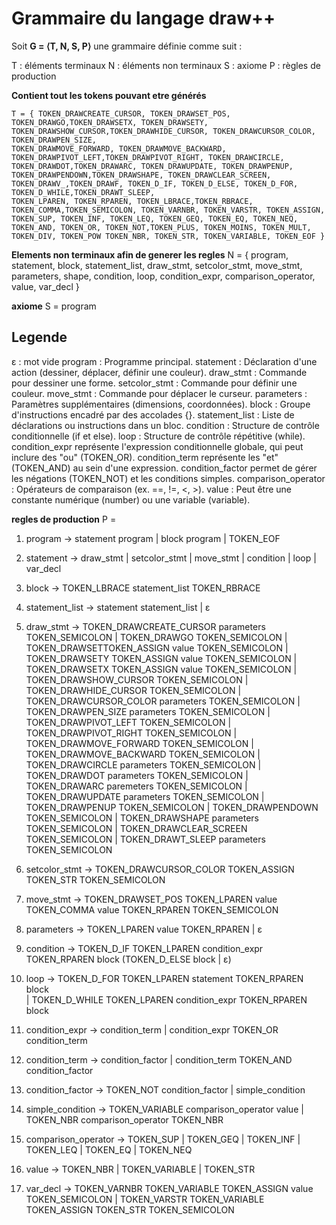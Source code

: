 # Grammaire du langage draw++

Soit **G = ⟨T, N, S, P⟩** une grammaire définie comme suit :

T : éléments terminaux
N : éléments non terminaux
S : axiome
P : règles de production


**Contient tout les tokens pouvant etre générés**

    T = { TOKEN_DRAWCREATE_CURSOR, TOKEN_DRAWSET_POS, TOKEN_DRAWGO,TOKEN_DRAWSETX, TOKEN_DRAWSETY, TOKEN_DRAWSHOW_CURSOR,TOKEN_DRAWHIDE_CURSOR, TOKEN_DRAWCURSOR_COLOR, TOKEN_DRAWPEN_SIZE,
    TOKEN_DRAWMOVE_FORWARD, TOKEN_DRAWMOVE_BACKWARD, TOKEN_DRAWPIVOT_LEFT,TOKEN_DRAWPIVOT_RIGHT, TOKEN_DRAWCIRCLE, TOKEN_DRAWDOT,TOKEN_DRAWARC, TOKEN_DRAWUPDATE, TOKEN_DRAWPENUP, TOKEN_DRAWPENDOWN,TOKEN_DRAWSHAPE, TOKEN_DRAWCLEAR_SCREEN,
    TOKEN_DRAWV_,TOKEN_DRAWF, TOKEN_D_IF, TOKEN_D_ELSE, TOKEN_D_FOR, TOKEN_D_WHILE,TOKEN_DRAWT_SLEEP,
    TOKEN_LPAREN, TOKEN_RPAREN, TOKEN_LBRACE,TOKEN_RBRACE, TOKEN_COMMA,TOKEN_SEMICOLON, TOKEN_VARNBR, TOKEN_VARSTR, TOKEN_ASSIGN, TOKEN_SUP, TOKEN_INF, TOKEN_LEQ, TOKEN_GEQ, TOKEN_EQ, TOKEN_NEQ, TOKEN_AND, TOKEN_OR, TOKEN_NOT,TOKEN_PLUS, TOKEN_MOINS, TOKEN_MULT, TOKEN_DIV, TOKEN_POW TOKEN_NBR, TOKEN_STR, TOKEN_VARIABLE, TOKEN_EOF }

**Elements non terminaux afin de generer les regles**
N = { program, statement, block, statement_list, draw_stmt, setcolor_stmt, move_stmt, parameters, shape, condition,
loop, condition_expr, comparison_operator, value, var_decl }


**axiome**
S = program

## Legende

ε : mot vide
program : Programme principal.
statement : Déclaration d'une action (dessiner, déplacer, définir une couleur).
draw_stmt : Commande pour dessiner une forme.
setcolor_stmt : Commande pour définir une couleur.
move_stmt : Commande pour déplacer le curseur.
parameters : Paramètres supplémentaires (dimensions, coordonnées).
block : Groupe d'instructions encadré par des accolades {}.
statement_list : Liste de déclarations ou instructions dans un bloc.
condition : Structure de contrôle conditionnelle (if et else).
loop : Structure de contrôle répétitive (while).
condition_expr représente l'expression conditionnelle globale, qui peut inclure des "ou" (TOKEN_OR).
condition_term représente les "et" (TOKEN_AND) au sein d'une expression.
condition_factor permet de gérer les négations (TOKEN_NOT) et les conditions simples.
comparison_operator : Opérateurs de comparaison (ex. ==, !=, <, >).
value : Peut être une constante numérique (number) ou une variable (variable).

**regles de production**
P =
  1. program → statement program | block program | TOKEN_EOF

  2. statement → draw_stmt | setcolor_stmt | move_stmt | condition | loop | var_decl

  3. block → TOKEN_LBRACE statement_list TOKEN_RBRACE

  4. statement_list → statement statement_list | ε

  5. draw_stmt → TOKEN_DRAWCREATE_CURSOR parameters TOKEN_SEMICOLON
                | TOKEN_DRAWGO TOKEN_SEMICOLON
                | TOKEN_DRAWSETTOKEN_ASSIGN value TOKEN_SEMICOLON
                | TOKEN_DRAWSETY TOKEN_ASSIGN value TOKEN_SEMICOLON
                | TOKEN_DRAWSETX TOKEN_ASSIGN value TOKEN_SEMICOLON
                | TOKEN_DRAWSHOW_CURSOR TOKEN_SEMICOLON
                | TOKEN_DRAWHIDE_CURSOR TOKEN_SEMICOLON
                | TOKEN_DRAWCURSOR_COLOR parameters TOKEN_SEMICOLON
                | TOKEN_DRAWPEN_SIZE parameters TOKEN_SEMICOLON
                | TOKEN_DRAWPIVOT_LEFT TOKEN_SEMICOLON
                | TOKEN_DRAWPIVOT_RIGHT TOKEN_SEMICOLON
                | TOKEN_DRAWMOVE_FORWARD TOKEN_SEMICOLON
                | TOKEN_DRAWMOVE_BACKWARD TOKEN_SEMICOLON
                | TOKEN_DRAWCIRCLE parameters TOKEN_SEMICOLON
                | TOKEN_DRAWDOT parameters TOKEN_SEMICOLON
                | TOKEN_DRAWARC paremeters TOKEN_SEMICOLON
                | TOKEN_DRAWUPDATE parameters TOKEN_SEMICOLON
                | TOKEN_DRAWPENUP TOKEN_SEMICOLON
                | TOKEN_DRAWPENDOWN TOKEN_SEMICOLON
                | TOKEN_DRAWSHAPE parameters TOKEN_SEMICOLON
                | TOKEN_DRAWCLEAR_SCREEN TOKEN_SEMICOLON
                | TOKEN_DRAWT_SLEEP parameters TOKEN_SEMICOLON

  6. setcolor_stmt → TOKEN_DRAWCURSOR_COLOR TOKEN_ASSIGN TOKEN_STR TOKEN_SEMICOLON

  7. move_stmt → TOKEN_DRAWSET_POS TOKEN_LPAREN value TOKEN_COMMA value TOKEN_RPAREN TOKEN_SEMICOLON    

  8. parameters → TOKEN_LPAREN value TOKEN_RPAREN | ε

  10. condition → TOKEN_D_IF TOKEN_LPAREN condition_expr TOKEN_RPAREN block (TOKEN_D_ELSE block | ε)

  11. loop → TOKEN_D_FOR TOKEN_LPAREN statement TOKEN_RPAREN block          
            | TOKEN_D_WHILE TOKEN_LPAREN condition_expr TOKEN_RPAREN block

  12. condition_expr → condition_term
                      | condition_expr TOKEN_OR condition_term

  13. condition_term → condition_factor
                      | condition_term TOKEN_AND condition_factor

  14. condition_factor → TOKEN_NOT condition_factor
                        | simple_condition

  15. simple_condition → TOKEN_VARIABLE comparison_operator value
                        | TOKEN_NBR comparison_operator TOKEN_NBR

  16. comparison_operator → TOKEN_SUP 
                            | TOKEN_GEQ
                            | TOKEN_INF 
                            | TOKEN_LEQ 
                            | TOKEN_EQ
                            | TOKEN_NEQ

  17. value → TOKEN_NBR | TOKEN_VARIABLE | TOKEN_STR

  18. var_decl → TOKEN_VARNBR TOKEN_VARIABLE TOKEN_ASSIGN value TOKEN_SEMICOLON
                | TOKEN_VARSTR TOKEN_VARIABLE TOKEN_ASSIGN TOKEN_STR TOKEN_SEMICOLON


